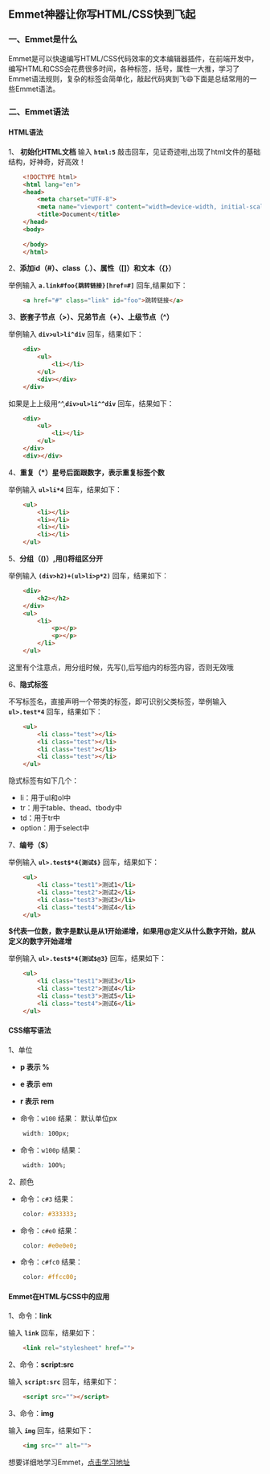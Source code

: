 ## Emmet神器让你写HTML/CSS快到飞起

### 一、Emmet是什么
Emmet是可以快速编写HTML/CSS代码效率的文本编辑器插件，在前端开发中，编写HTML和CSS会花费很多时间，各种标签，括号，属性一大推，学习了Emmet语法规则，复杂的标签会简单化，敲起代码爽到飞:smile:下面是总结常用的一些Emmet语法。

### 二、Emmet语法

#### HTML语法

1、 **初始化HTML文档** 
输入 **`html:5`** 敲击回车，见证奇迹啦,出现了html文件的基础结构，好神奇，好高效！
``` html
    <!DOCTYPE html>
    <html lang="en">
    <head>
        <meta charset="UTF-8">
        <meta name="viewport" content="width=device-width, initial-scale=1.0">
        <title>Document</title>
    </head>
    <body>
        
    </body>
    </html>
```

2、**添加id（#）、class（.）、属性（[]）和文本（{}）**

举例输入 **`a.link#foo{跳转链接}[href=#]`** 回车,结果如下：
``` html
    <a href="#" class="link" id="foo">跳转链接</a>
```

3、**嵌套子节点（>）、兄弟节点（+）、上级节点（^）**

举例输入 **`div>ul>li^div`** 回车，结果如下：
``` html
    <div>
        <ul>
            <li></li>
        </ul>
        <div></div>
    </div>
```
如果是上上级用^^,**`div>ul>li^^div`** 回车，结果如下：
``` html
    <div>
        <ul>
            <li></li>
        </ul>
    </div>
    <div></div>
```

4、**重复（*）星号后面跟数字，表示重复标签个数**

举例输入 **`ul>li*4`** 回车，结果如下：
```html
    <ul>
        <li></li>
        <li></li>
        <li></li>
        <li></li>
    </ul>
```

5、**分组（()）,用()将组区分开**

举例输入 **`(div>h2)+(ul>li>p*2)`** 回车，结果如下：
``` html
    <div>
        <h2></h2>
    </div>
    <ul>
        <li>
            <p></p>
            <p></p>
        </li>
    </ul>
```
这里有个注意点，用分组时候，先写(),后写组内的标签内容，否则无效哦

6、**隐式标签**

不写标签名，直接声明一个带类的标签，即可识别父类标签，举例输入 **`ul>.test*4`** 回车，结果如下：

``` html
    <ul>
        <li class="test"></li>
        <li class="test"></li>
        <li class="test"></li>
        <li class="test"></li>
    </ul>
```
隐式标签有如下几个：
- li：用于ul和ol中
- tr：用于table、thead、tbody中
- td：用于tr中
- option：用于select中

7、**编号（$）**

举例输入 **`ul>.test$*4{测试$}`** 回车，结果如下：
``` html
    <ul>
        <li class="test1">测试1</li>
        <li class="test2">测试2</li>
        <li class="test3">测试3</li>
        <li class="test4">测试4</li>
    </ul>
```
**$代表一位数，数字是默认是从1开始递增，如果用@定义从什么数字开始，就从定义的数字开始递增**

举例输入 **`ul>.test$*4{测试$@3}`** 回车，结果如下：
``` html
    <ul>
        <li class="test1">测试3</li>
        <li class="test2">测试4</li>
        <li class="test3">测试5</li>
        <li class="test4">测试6</li>
    </ul>
```

#### CSS缩写语法

1、单位

- **p 表示 %**
- **e 表示 em**
- **r 表示 rem**

- 命令：`w100` 结果： 默认单位px

``` css
    width: 100px;
```

- 命令：`w100p` 结果：
``` css
    width: 100%;
```

2、颜色
- 命令：`c#3` 结果：
``` css
    color: #333333;
```

- 命令：`c#e0`   结果：
``` css
    color: #e0e0e0;
```

- 命令：`c#fc0`   结果：
``` css
    color: #ffcc00;
```

#### Emmet在HTML与CSS中的应用

1、命令：**link**

输入 **`link`** 回车，结果如下：
``` html
    <link rel="stylesheet" href="">
```

2、命令：**script:src**

输入 **`script:src`** 回车，结果如下：
``` html
    <script src=""></script>
```

3、命令：**img**

输入 **`img`** 回车，结果如下：
``` html
    <img src="" alt="">
```


想要详细地学习Emmet，[点击学习地址](https://docs.emmet.io)